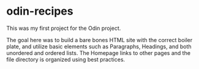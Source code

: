 # odin-recipes

This was my first project for the Odin project.

The goal here was to build a bare bones HTML site with the correct boiler plate, and utilize basic elements such as Paragraphs, Headings, and both unordered and ordered lists. The Homepage links to other pages and the file directory is organized using best practices.